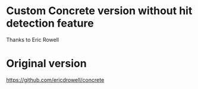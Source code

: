 # Custom Concrete version without hit detection feature

Thanks to Eric Rowell

# Original version

https://github.com/ericdrowell/concrete